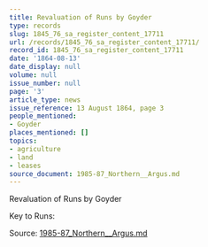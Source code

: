 ```yaml
---
title: Revaluation of Runs by Goyder
type: records
slug: 1845_76_sa_register_content_17711
url: /records/1845_76_sa_register_content_17711/
record_id: 1845_76_sa_register_content_17711
date: '1864-08-13'
date_display: null
volume: null
issue_number: null
page: '3'
article_type: news
issue_reference: 13 August 1864, page 3
people_mentioned:
- Goyder
places_mentioned: []
topics:
- agriculture
- land
- leases
source_document: 1985-87_Northern__Argus.md
---
```


Revaluation of Runs by Goyder

Key to Runs:

Source: [1985-87_Northern__Argus.md](/downloads/markdown/1985-87_Northern__Argus.md)
